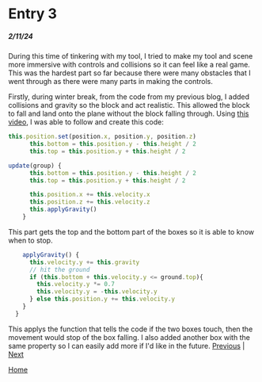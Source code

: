 # Entry 3
##### 2/11/24

During this time of tinkering with my tool, I tried to make my tool and scene more immersive with controls and collisions so it can feel like a real game. This was the hardest part so far because there were many obstacles that I went through as there were many parts in making the controls. 

Firstly, during winter break, from the code from my previous blog, I added collisions and gravity so the block and act realistic. This allowed the block to fall and land onto the plane without the block falling through. Using [this video](https://www.youtube.com/watch?v=sPereCgQnWQ), I was able to follow and create this code:
```js
this.position.set(position.x, position.y, position.z)
      this.bottom = this.position.y - this.height / 2
      this.top = this.position.y + this.height / 2

update(group) {
      this.bottom = this.position.y - this.height / 2
      this.top = this.position.y + this.height / 2

      this.position.x += this.velocity.x
      this.position.z += this.velocity.z
      this.applyGravity()
    }
```
This part gets the top and the bottom part of the boxes so it is able to know when to stop. 
```js
    applyGravity() {
      this.velocity.y += this.gravity
      // hit the ground
      if (this.bottom + this.velocity.y <= ground.top){
        this.velocity.y *= 0.7
        this.velocity.y = -this.velocity.y
      } else this.position.y += this.velocity.y
    }
  }
```
This applys the function that tells the code if the two boxes touch, then the movement would stop of the box falling. I also added another box with the same property so I can easily add more if I'd like in the future.
[Previous](entry02.md) | [Next](entry04.md)

[Home](../README.md)
